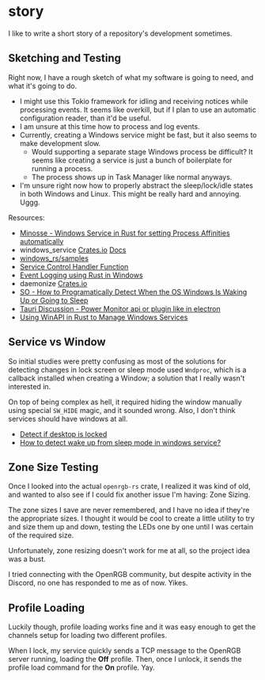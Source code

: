 # story

I like to write a short story of a repository's development sometimes.

## Sketching and Testing

Right now, I have a rough sketch of what my software is going to need, and what it's going to do.

- I might use this Tokio framework for idling and receiving notices while processing events. It seems like overkill,
but if I plan to use an automatic configuration reader, than it'd be useful.
- I am unsure at this time how to process and log events.
- Currently, creating a Windows service might be fast, but it also seems to make development slow.
    - Would supporting a separate stage Windows process be difficult? It seems like creating a service is just a bunch of boilerplate for running a process.
    - The process shows up in Task Manager like normal anyways.
- I'm unsure right now how to properly abstract the sleep/lock/idle states in both Windows and Linux. This might be really hard and annoying. Uggg.

Resources:
- [Minosse - Windows Service in Rust for setting Process Affinities automatically](https://github.com/artumino/minosse/tree/master)
- windows_service [Crates.io](https://crates.io/crates/windows-service/) [Docs](https://docs.rs/windows-service/latest/windows_service/)
- [windows_rs/samples](https://github.com/microsoft/windows-rs/tree/master/crates/samples)
- [Service Control Handler Function](https://learn.microsoft.com/en-us/windows/win32/services/service-control-handler-function?redirectedfrom=MSDN)
- [Event Logging using Rust in Windows](https://www.reddit.com/r/rust/comments/15cq9qp/event_logging_using_rust_in_windows/)
- daemonize [Crates.io](https://docs.rs/daemonize/latest/daemonize/)
- [SO - How to Programatically Detect When the OS Windows Is Waking Up or Going to Sleep](https://stackoverflow.com/questions/4693689/how-to-programmatically-detect-when-the-os-windows-is-waking-up-or-going-to-sl)
- [Tauri Discussion - Power Monitor api or plugin like in electron](https://github.com/tauri-apps/tauri/issues/8968)
- [Using WinAPI in Rust to Manage Windows Services](https://friendlyuser.github.io/posts/tech/rust/Using_WinAPI_in_Rust_to_Manage_Windows_Services/)

## Service vs Window

So initial studies were pretty confusing as most of the solutions for detecting changes in lock screen or sleep mode used `Wndproc`, which is a callback installed when creating a Window; a solution that I really wasn't interested in.

On top of being complex as hell, it required hiding the window manually using special `SW_HIDE` magic, and it sounded wrong. Also, I don't think services should have windows at all.

- [Detect if desktop is locked](https://stackoverflow.com/questions/768314/detect-if-desktop-is-locked)
- [How to detect wake up from sleep mode in windows service?](https://stackoverflow.com/questions/47942716/how-to-detect-wake-up-from-sleep-mode-in-windows-service)

## Zone Size Testing

Once I looked into the actual `openrgb-rs` crate, I realized it was kind of old, and wanted to also see if I could fix another issue I'm having: Zone Sizing.

The zone sizes I save are never remembered, and I have no idea if they're the appropriate sizes. I thought it would be cool to create a little utility to try and size them up and down, testing the LEDs one by one until I was certain of the required size.

Unfortunately, zone resizing doesn't work for me at all, so the project idea was a bust.

I tried connecting with the OpenRGB community, but despite activity in the Discord, no one has responded to me as of now. Yikes.

## Profile Loading

Luckily though, profile loading works fine and it was easy enough to get the channels setup for loading two different profiles.

When I lock, my service quickly sends a TCP message to the OpenRGB server running, loading the **Off** profile. Then, once I unlock, it sends the profile load command for the **On** profile. Yay.